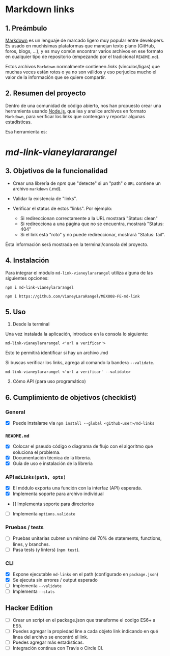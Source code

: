 # Markdown links 


## 1. Preámbulo
[Markdown](https://es.wikipedia.org/wiki/Markdown) es un lenguaje de marcado
ligero muy popular entre developers. Es usado en muchísimas plataformas que
manejan texto plano (GitHub, foros, blogs, ...), y es muy común
encontrar varios archivos en ese formato en cualquier tipo de repositorio
(empezando por el tradicional `README.md`).

Estos archivos `Markdown` normalmente contienen _links_ (vínculos/ligas) que
muchas veces están rotos o ya no son válidos y eso perjudica mucho el valor de
la información que se quiere compartir.

## 2. Resumen del proyecto

Dentro de una comunidad de código abierto, nos han propuesto crear una
herramienta usando [Node.js](https://nodejs.org/), que lea y analice archivos
en formato `Markdown`, para verificar los links que contengan y reportar
algunas estadísticas.

Esa herramienta es:
# *md-link-vianeylararangel*


## 3. Objetivos de la funcionalidad
- Crear una librería de *npm* que "detecte" si un "path" o `URL` contiene un archivo `markdown` (.md).

- Validar la existencia de "links". 

- Verificar el status de estos "links". Por ejemplo:
    - Si redireccionan correctamente a la URL mostrará "Status: clean"
    - Si redirecciona a una página que no se encuentra, mostrará "Status: 404"
    - Si el link está "roto" y no puede redireccionar, mostrará "Status: fail".

Ésta información será mostrada en la terminal/consola del proyecto.

## 4. Instalación
Para integrar el módulo `md-link-vianeylararangel` utiliza alguna de las siguientes opciones:

`npm i md-link-vianeylararangel`

`npm i https://github.com/VianeyLaraRangel/MEX008-FE-md-link`

## 5. Uso

1. Desde la terminal

Una vez instalada la aplicación, introduce en la consola lo siguiente:

`md-link-vianeylararangel <'url a verificar'>`

Esto te permitirá identificar si hay un archivo .md

Si buscas verificar los links, agrega al comando la bandera `--validate`.

`md-link-vianeylararangel <'url a verificar' --validate>`

2. Cómo API (para uso programático)

## 6. Cumplimiento de objetivos (checklist) 

### General

- [X] Puede instalarse via `npm install --global <github-user>/md-links`

### `README.md`

- [X] Colocar el pseudo código o diagrama de flujo con el algoritmo que soluciona el problema.
- [X] Documentación técnica de la librería.
- [X] Guía de uso e instalación de la librería

### API `mdLinks(path, opts)`

- [X] El módulo exporta una función con la interfaz (API) esperada.
- [X] Implementa soporte para archivo individual
- [] Implementa soporte para directorios
- [ ] Implementa `options.validate`

### Pruebas / tests

- [ ] Pruebas unitarias cubren un mínimo del 70% de statements, functions,
      lines, y branches.
- [ ] Pasa tests (y linters) (`npm test`).

### CLI

- [X] Expone ejecutable `md-links` en el path (configurado en `package.json`)
- [X] Se ejecuta sin errores / output esperado
- [ ] Implementa `--validate`
- [ ] Implementa `--stats`

## Hacker Edition

- [ ] Crear un script en el package.json que transforme el codigo ES6+ a ES5.
- [ ] Puedes agregar la propiedad line a cada objeto link indicando en qué línea del archivo se encontró el link.
- [ ] Puedes agregar más estadísticas.
- [ ] Integración continua con Travis o Circle CI.